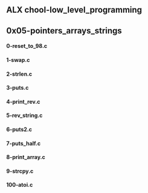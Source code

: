 ## ALX chool-low_level_programming
## 0x05-pointers_arrays_strings

#### 0-reset_to_98.c
#### 1-swap.c
#### 2-strlen.c
#### 3-puts.c
#### 4-print_rev.c
#### 5-rev_string.c
#### 6-puts2.c
#### 7-puts_half.c
#### 8-print_array.c
#### 9-strcpy.c
#### 100-atoi.c
